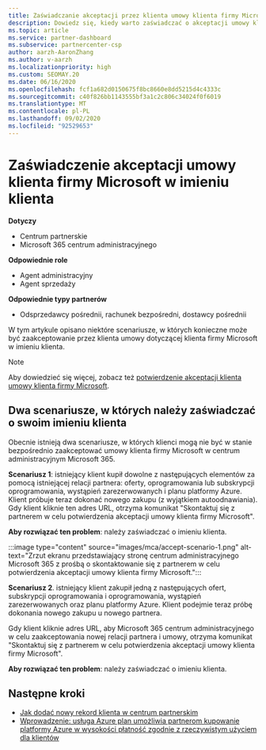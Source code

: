 ```yaml
---
title: Zaświadczanie akceptacji przez klienta umowy klienta firmy Microsoft
description: Dowiedz się, kiedy warto zaświadczać o akceptacji umowy klienta firmy Microsoft w imieniu klienta.
ms.topic: article
ms.service: partner-dashboard
ms.subservice: partnercenter-csp
author: aarzh-AaronZhang
ms.author: v-aarzh
ms.localizationpriority: high
ms.custom: SEOMAY.20
ms.date: 06/16/2020
ms.openlocfilehash: fcf1a682d0150675f8bc8660e8dd5215d4c4333c
ms.sourcegitcommit: c40f826bb1143555bf3a1c2c806c34024f0f6019
ms.translationtype: MT
ms.contentlocale: pl-PL
ms.lasthandoff: 09/02/2020
ms.locfileid: "92529653"
---
```

# <a name="attest-acceptance-of-the-microsoft-customer-agreement-on-behalf-of-your-customer"></a>Zaświadczenie akceptacji umowy klienta firmy Microsoft w imieniu klienta

**Dotyczy**

- Centrum partnerskie
- Microsoft 365 centrum administracyjnego

**Odpowiednie role**

- Agent administracyjny
- Agent sprzedaży

**Odpowiednie typy partnerów**

- Odsprzedawcy pośrednii, rachunek bezpośredni, dostawcy pośrednii

W tym artykule opisano niektóre scenariusze, w których konieczne może być zaakceptowanie przez klienta umowy dotyczącej klienta firmy Microsoft w imieniu klienta.

>[!NOTE]
>Aby dowiedzieć się więcej, zobacz też [potwierdzenie akceptacji klienta umowy klienta firmy Microsoft](confirm-customer-agreement.md).

## <a name="two-scenarios-where-you-need-to-attest-on-behalf-of-your-customer"></a>Dwa scenariusze, w których należy zaświadczać o swoim imieniu klienta

Obecnie istnieją dwa scenariusze, w których klienci mogą nie być w stanie bezpośrednio zaakceptować umowy klienta firmy Microsoft w centrum administracyjnym Microsoft 365.

**Scenariusz 1**: istniejący klient kupił dowolne z następujących elementów za pomocą istniejącej relacji partnera: oferty, oprogramowania lub subskrypcji oprogramowania, wystąpień zarezerwowanych i planu platformy Azure. Klient próbuje teraz dokonać nowego zakupu (z wyjątkiem autoodnawiania). Gdy klient kliknie ten adres URL, otrzyma komunikat "Skontaktuj się z partnerem w celu potwierdzenia akceptacji umowy klienta firmy Microsoft".  

**Aby rozwiązać ten problem**: należy zaświadczać o imieniu klienta.

:::image type="content" source="images/mca/accept-scenario-1.png" alt-text="Zrzut ekranu przedstawiający stronę centrum administracyjnego Microsoft 365 z prośbą o skontaktowanie się z partnerem w celu potwierdzenia akceptacji umowy klienta firmy Microsoft.":::

**Scenariusz 2**. istniejący klient zakupił jedną z następujących ofert, subskrypcji oprogramowania i oprogramowania, wystąpień zarezerwowanych oraz planu platformy Azure. Klient podejmie teraz próbę dokonania nowego zakupu u nowego partnera.

Gdy klient kliknie adres URL, aby Microsoft 365 centrum administracyjnego w celu zaakceptowania nowej relacji partnera i umowy, otrzyma komunikat "Skontaktuj się z partnerem w celu potwierdzenia akceptacji umowy klienta firmy Microsoft".  

**Aby rozwiązać ten problem**: należy zaświadczać o imieniu klienta.  

## <a name="next-steps"></a>Następne kroki

- [Jak dodać nowy rekord klienta w centrum partnerskim](add-a-new-customer.md)
- [Wprowadzenie: usługa Azure plan umożliwia partnerom kupowanie platformy Azure w wysokości płatność zgodnie z rzeczywistym użyciem dla klientów](azure-plan-lp.md)
